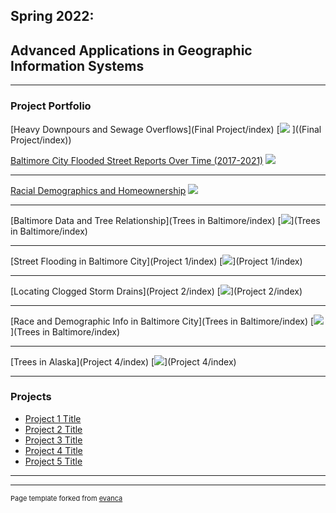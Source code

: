 ## Spring 2022: 
## Advanced Applications in Geographic Information Systems

---

### Project Portfolio

[Heavy Downpours and Sewage Overflows](Final Project/index)
[<img src="Final Project/BIN//1600px-Terrytown_LA_Deluge_July_2016_02.jpg?raw=true"/>
]((Final Project/index))

[Baltimore City Flooded Street Reports Over Time (2017-2021)](Project1_486/index)
[<img src="Project1_486/BIN/correctedlegend.gif?raw=true"/>](Project1_486/index)

---
[Racial Demographics and Homeownership](Project1_486/index)
[<img src="Project1_486/BIN/blackownership.png?raw=true"/>](Project1_486/index)

---
[Baltimore Data and Tree Relationship](Trees in Baltimore/index)
[<img src="Trees in Baltimore/BIN/treesperm.png?raw=true"/>](Trees in Baltimore/index)

---
[Street Flooding in Baltimore City](Project 1/index)
[<img src="Project 1/BIN/311 flooding reports by neighborhood.pdf?raw=true"/>](Project 1/index)

---
[Locating Clogged Storm Drains](Project 2/index) 
[<img src="Project 2/BIN/2020stormdrains.pdf?raw=true"/>](Project 2/index)

---
[Race and Demographic Info in Baltimore City](Trees in Baltimore/index)
[<img src="Project 3/BIN/baltimorebyrace.png?raw=true"/>](Trees in Baltimore/index)

---
[Trees in Alaska](Project 4/index) 
[<img src="Project 4/BIN/alaska trees.png?raw=true"/>](Project 4/index)

---

### Projects

- [Project 1 Title](http://example.com/)
- [Project 2 Title](http://example.com/)
- [Project 3 Title](http://example.com/)
- [Project 4 Title](http://example.com/)
- [Project 5 Title](http://example.com/)

---




---
<p style="font-size:11px">Page template forked from <a href="https://github.com/evanca/quick-portfolio">evanca</a></p>
<!-- Remove above link if you don't want to attibute -->
